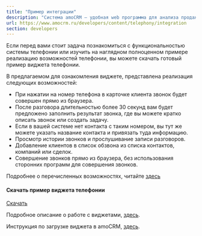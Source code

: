 ```yaml
---
title: "Пример интеграции"
description: "Система amoCRM – удобная web программа для анализа продаж, доступная в режиме online из любой точки мира! Подробности узнавайте по указанным на сайте телефонам в Москве."
url: https://www.amocrm.ru/developers/content/telephony/integration
section: developers
---
```


Если перед вами стоит задача познакомиться с функциональностью системы телефонии или изучить на наглядном полноценном примере реализацию возможностей телефонии, вы можете скачать готовый пример виджета телефонии.

В предлагаемом для ознакомления виджете, представлена реализация следующих возможностей:

- При нажатии на номер телефона в карточке клиента звонок будет совершен прямо из браузера.
- После разговора длительностью более 30 секунд вам будет предложено заполнить результат звонка, где вы можете кратко описать звонок или создать задачу.
- Если в вашей системе нет контакта с таким номером, вы тут же можете указать название контакта и привязать туда информацию.
- Просмотр истории звонков и прослушивание записи разговоров.
- Добавление клиентов в список обзвона из списка контактов, компаний или сделок.
- Совершение звонков прямо из браузера, без использования сторонних программ для совершения звонков.

Подробнее о перечисленных возможностях, читайте [здесь](/developers/content/telephony/capabilities-2)

#### Скачать пример виджета телефонии

[Скачать](https://www.amocrm.ru/static/assets/developers/files/examples/example_phone_widget.zip)

Подробное описание о работе с виджетами, [здесь](/developers/content/integrations/intro).

Инструкция по загрузке виджета в amoCRM, [здесь](/developers/content/integrations/upload).